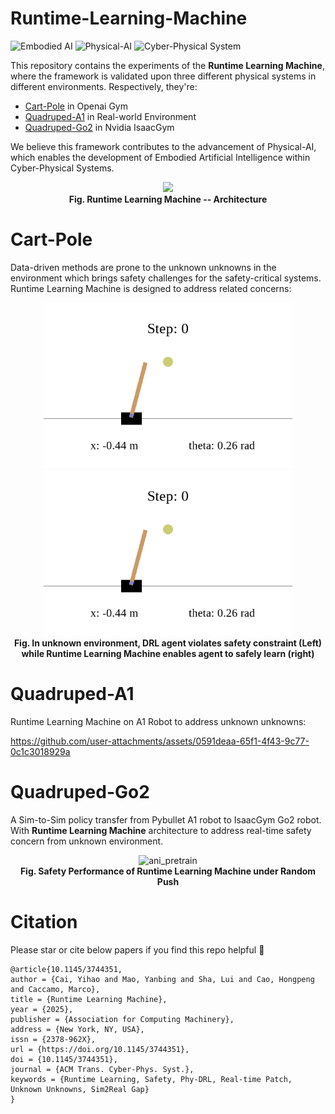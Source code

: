 # Runtime-Learning-Machine

![Embodied AI](https://img.shields.io/badge/Embodied%20AI-robot_intelligent-lightgray?style=flat-square&logo=robotframework)
![Physical-AI](https://img.shields.io/badge/Physics--AI-physical--model--guided-yellow?style=flat-square&logo=scikitlearn)
![Cyber-Physical System](https://img.shields.io/badge/Cyber--Physical%20System-CPS-blue?style=flat-square&logo=cloudsmith)


This repository contains the experiments of the **Runtime Learning Machine**, where the framework is validated upon
three different physical systems in different environments. Respectively, they're:

* [Cart-Pole](./cartpole/) in Openai Gym
* [Quadruped-A1](./quadruped-a1/) in Real-world Environment
* [Quadruped-Go2](./quadruped-go2/) in Nvidia IsaacGym

We believe this framework contributes to the advancement of Physical-AI, which enables the development of Embodied
Artificial Intelligence within Cyber-Physical Systems.

[//]: # (![Image]&#40;https://github.com/user-attachments/assets/0b6c1b53-0b05-47a6-aaee-3fe4acbd0501&#41;)

<p align="center">
 <img src="https://github.com/user-attachments/assets/0b6c1b53-0b05-47a6-aaee-3fe4acbd0501"/> 
 <br><b>Fig. Runtime Learning Machine -- Architecture</b>
</p>

# Cart-Pole

Data-driven methods are prone to the unknown unknowns in the environment which brings safety challenges for the
safety-critical systems. Runtime Learning Machine is designed to address related concerns:

<p align="center">
 <img src="./cartpole/docs/no-rlm.gif" height="265" alt="no-rlm"/>
 <img src="./cartpole/docs/rlm.gif" height="265" alt="rlm"/>
 <br><b>Fig. In unknown environment, DRL agent violates safety constraint (Left) while Runtime Learning Machine enables 
agent to safely learn (right)</b>
</p>

# Quadruped-A1

Runtime Learning Machine on A1 Robot to address unknown unknowns:

https://github.com/user-attachments/assets/0591deaa-65f1-4f43-9c77-0c1c3018929a

# Quadruped-Go2

A Sim-to-Sim policy transfer from Pybullet A1 robot to IsaacGym Go2 robot. With **Runtime Learning Machine**
architecture to address real-time safety concern from unknown environment.

<p align="center">
 <img src="./quadruped-go2/docs/rlm_go2_push.gif" height="450" alt="ani_pretrain"/> 
 <br><b>Fig. Safety Performance of Runtime Learning Machine under Random Push</b>
</p>

# Citation
Please star or cite below papers if you find this repo helpful 🙏

```chatinput
@article{10.1145/3744351,
author = {Cai, Yihao and Mao, Yanbing and Sha, Lui and Cao, Hongpeng and Caccamo, Marco},
title = {Runtime Learning Machine},
year = {2025},
publisher = {Association for Computing Machinery},
address = {New York, NY, USA},
issn = {2378-962X},
url = {https://doi.org/10.1145/3744351},
doi = {10.1145/3744351},
journal = {ACM Trans. Cyber-Phys. Syst.},
keywords = {Runtime Learning, Safety, Phy-DRL, Real-time Patch, Unknown Unknowns, Sim2Real Gap}
}
```
